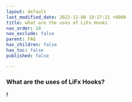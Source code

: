 ```yaml
---
layout: default
last_modified_date: 2022-12-08 18:27:21 +0000
title: what are the uses of LiFx Hooks
nav_order: 10
nav_exclude: false
parent: FAQ
has_children: false
has_toc: false
published: false

---
```

### What are the uses of LiFx Hooks?

f